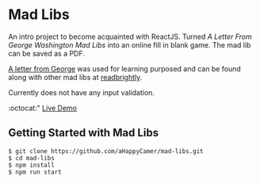 # Mad Libs

An intro project to become acquainted with ReactJS. Turned *A Letter From George Washington Mad Libs* into an online fill in blank game. The mad lib can be saved as a PDF.

[A letter from George](https://assets.readbrightly.com/wp-content/uploads/2020/08/Election-Mad-Libs-A-Letter-From-George.pdf) was used for learning purposed and can be found along with other mad libs at [readbrightly](https://www.readbrightly.com/mad-libs-printables-activities/).

Currently does not have any input validation.

:octocat:" [Live Demo](https://ahappycamer.github.io/mad-libs/)

## Getting Started with Mad Libs

```
$ git clone https://github.com/aHappyCamer/mad-libs.git
$ cd mad-libs
$ npm install
$ npm run start
```